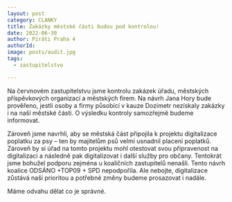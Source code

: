 ```yaml
---
layout: post
category: CLANKY
title: Zakázky městské části budou pod kontrolou!
date: 2022-06-30
author: Piráti Praha 4
authorId: 
image: posts/audit.jpg
tags: 
  - zastupitelstvo

---
```


Na červnovém zastupitelstvu jsme kontrolu zakázek úřadu, městských příspěvkových organizací a městských firem. Na návrh Jana Hory bude prověřeno, jestli osoby a firmy působící v kauze Dozimetr nezískaly zakázky i na naší městské části. O výsledku kontroly samozřejmě budeme informovat.

Zároveň jsme navrhli, aby se městská část připojila k projektu digitalizace poplatku za psy – ten by majitelům psů velmi usnadnil placení poplatků. Zároveň by si úřad na tomto projektu mohl otestovat svou připravenost na digitalizaci a následně pak digitalizovat i další služby pro občany. Tentokrát jsme bohužel podporu zejména u koaličních zastupitelů nenašli. Tento návrh koalice ODSÁNO +TOP09 + SPD nepodpořila. Ale nebojte, digitalizace zůstává naší prioritou a potřebné změny budeme prosazovat i nadále.

Máme odvahu dělat co je správné.
